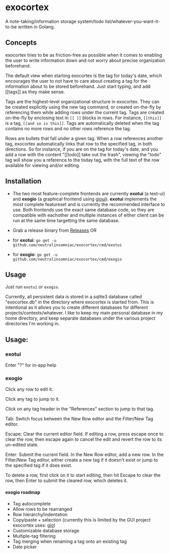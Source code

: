 # exocortex

A note-taking/information storage system/todo list/whatever-you-want-it-to-be written in Golang.

## Concepts

exocortex tries to be as friction-free as possible when it comes to enabling the user to write information down and not worry about precise organization beforehand.

The default view when starting exocortex is the tag for today's date, which encourages the user to not have to care about creating a tag for the information about to be stored beforehand. Just start typing, and add [[tags]] as they make sense.

Tags are the highest-level organizational structure in exocortex. They can be created explicitly using the new tag command, or created on-the-fly by referencing them while adding rows under the current tag. Tags are created on-the-fly by enclosing text in `[[ ]]` blocks in rows. For instance, `[[this]]` is a tag, `[[and so is this]]`. Tags are automatically deleted when the tag contains no more rows and no other rows reference the tag.

Rows are bullets that fall under a given tag. When a row references another tag, exocortex automatically links that row to the specified tag, in both directions. So for instance, if you are on the tag for today's date, and you add a row with the content "[[todo]] take out the trash", viewing the "todo" tag will show you a reference to the today tag, with the full text of the row available for viewing and/or editing.

## Installation

* The two most feature-complete frontends are currently **exotui** (a text-ui) and **exogio** (a graphical frontend using [gioui](https://gioui.org)). **exotui** implements the most complete featureset and is currently the recommended interface to use. Both frontends use the exact same database code, so they are compatible with eachother and multiple instances of either client can be run at the same time targetting the same database.

* Grab a release binary from [Releases](https://github.com/neutralinsomniac/exocortex/releases)
OR
* for **exotui**: `go get -u github.com/neutralinsomniac/exocortex/cmd/exotui`
* for **exogio**: `go get -u github.com/neutralinsomniac/exocortex/cmd/exogio`

## Usage

Just run `exotui` or `exogio`.

Currently, all persistent data is stored in a sqlite3 database called "exocortex.db" in the directory where exocortex is started from. This is intentional as it allows you to create different databases for different projects/contexts/whatever. I like to keep my main personal database in my home directory, and keep separate databases under the various project directories I'm working in.

## Usage:

### exotui

Enter "?" for in-app help

### exogio

Click any row to edit it.

Click any tag to jump to it.

Click on any tag header in the "References" section to jump to that tag.

Tab: Switch focus between the New Row editor and the Filter/New Tag editor.

Escape: Clear the current editor field. If editing a row, press escape once to clear the row, then escape again to cancel the edit and revert the row to its un-edited state.

Enter: Submit the current field. In the New Row editor, add a new row. In the Filter/New Tag editor, either create a new tag if it doesn't exist or jump to the specified tag if it does exist.

To delete a row, first click on it to start editing, then hit Escape to clear the row, then Enter to submit the cleared row, which deletes it.

#### exogio roadmap

- Tag autocomplete
- Allow rows to be rearranged
- Row hierarchy/indentation
- Copy/paste + selection (currently this is limited by the GUI project exocortex uses: [gio](https://gioui.org/))
- Customizable database storage
- Multiple-tag filtering
- Tag merging when renaming a tag onto an existing tag
- Date picker
